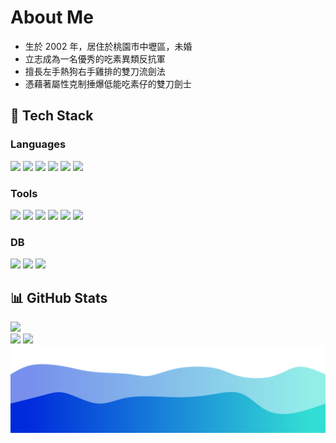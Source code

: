 <h1>About Me </h1>

<ul>
  <li>生於 2002 年，居住於桃園市中壢區，未婚</li>
  <li>立志成為一名優秀的吃素異類反抗軍</li>
  <li>擅長左手熱狗右手雞排的雙刀流劍法</li>
  <li>憑藉著屬性克制捶爆低能吃素仔的雙刀劍士</li>
</ul>

<h2>&#128296; Tech Stack</h2>

<h3>Languages</h3>

<span>
  <img src="https://img.shields.io/badge/javascript-F7DF1E?logo=javascript&logoColor=white&style=for-the-badge" />
  <img src="https://img.shields.io/badge/typescript-3178C6?logo=typescript&logoColor=white&style=for-the-badge" />
  <img src="https://img.shields.io/badge/react-61DAFB?logo=react&logoColor=white&style=for-the-badge" />
  <img src="https://img.shields.io/badge/node.js-339933?logo=node.js&logoColor=white&style=for-the-badge" />
  <img src="https://img.shields.io/badge/Java-007396?logo=Java&logoColor=white&style=for-the-badge" />
  <img src="https://img.shields.io/badge/python-3776AB?logo=python&logoColor=white&style=for-the-badge" />
</span>

<h3>Tools</h3>

<span>
  <img src="https://img.shields.io/badge/git-F05032?logo=git&logoColor=white&style=for-the-badge" />
  <img src="https://img.shields.io/badge/github-181717?logo=github&logoColor=white&style=for-the-badge" />
  <img src="https://img.shields.io/badge/IntelliJ%20IDEA-000000?logo=IntelliJ%20IDEA&logoColor=white&style=for-the-badge" />
  <img src="https://img.shields.io/badge/WebStorm-000000?logo=webstorm&logoColor=white&style=for-the-badge" />
  <img src="https://img.shields.io/badge/pycharm-000000?logo=pycharm&logoColor=white&style=for-the-badge" />
  <img src="https://img.shields.io/badge/vs%20code-007ACC?logo=visual%20studio%20code&logoColor=white&style=for-the-badge" />
</span>

<h3>DB</h3>

<span>
  <img src="https://img.shields.io/badge/MySQL-4479A1?logo=mysql&logoColor=white&style=for-the-badge" />
  <img src="https://img.shields.io/badge/SQL%20Server-CC2927?logo=microsoft%20sql%20server&logoColor=white&style=for-the-badge" />
  <img src="https://img.shields.io/badge/ArangoDB-DDE072?logo=ArangoDB&logoColor=white&style=for-the-badge" />
</span>

<h2>&#128202; GitHub Stats</h2>

<span>
  <img src="https://github-profile-trophy.vercel.app/?username=sky9154&theme=nord&row=1" /><br />
  <img height="150em" src="https://github-readme-stats.vercel.app/api?username=sky9154&theme=tokyonight&show_icons=true&hide=prs"/>
  <img height="150em" src="https://github-readme-stats.vercel.app/api/top-langs/?username=sky9154&theme=tokyonight&layout=compact&langs_count=4&hide=css,HTML"/>
</span>

<img src="wave.svg"/>